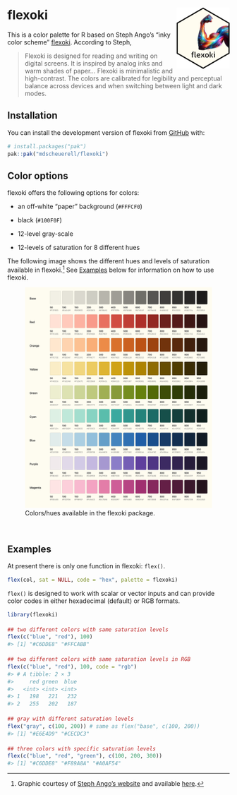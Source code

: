 
<!-- README.md is generated from README.Rmd. Please edit that file -->

# flexoki <img src="dev/logo.png" align="right" alt="" width="120" />

This is a color palette for R based on Steph Ango’s “inky color scheme”
[flexoki](https://stephango.com/flexoki). According to Steph,

> Flexoki is designed for reading and writing on digital screens. It is
> inspired by analog inks and warm shades of paper… Flexoki is
> minimalistic and high-contrast. The colors are calibrated for
> legibility and perceptual balance across devices and when switching
> between light and dark modes.

## Installation

You can install the development version of flexoki from
[GitHub](https://github.com/) with:

``` r
# install.packages("pak")
pak::pak("mdscheuerell/flexoki")
```

## Color options

flexoki offers the following options for colors:

- an off-white “paper” background (`#FFFCF0`)

- black (`#100F0F`)

- 12-level gray-scale

- 12-levels of saturation for 8 different hues

The following image shows the different hues and levels of saturation
available in flexoki.[^1] See [Examples](#examples) below for
information on how to use flexoki.

<figure>
<img src="dev/flexoki-palette.png"
alt="Colors/hues available in the flexoki package." />
<figcaption aria-hidden="true">Colors/hues available in the flexoki
package.</figcaption>
</figure>

<br>

## Examples

At present there is only one function in flexoki: `flex()`.

``` r
flex(col, sat = NULL, code = "hex", palette = flexoki)
```

`flex()` is designed to work with scalar or vector inputs and can
provide color codes in either hexadecimal (default) or RGB formats.

``` r
library(flexoki)

## two different colors with same saturation levels
flex(c("blue", "red"), 100)
#> [1] "#C6DDE8" "#FFCABB"

## two different colors with same saturation levels in RGB
flex(c("blue", "red"), 100, code = "rgb")
#> # A tibble: 2 × 3
#>     red green  blue
#>   <int> <int> <int>
#> 1   198   221   232
#> 2   255   202   187

## gray with different saturation levels
flex("gray", c(100, 200)) # same as flex("base", c(100, 200))
#> [1] "#E6E4D9" "#CECDC3"

## three colors with specific saturation levels
flex(c("blue", "red", "green"), c(100, 200, 300))
#> [1] "#C6DDE8" "#F89A8A" "#A0AF54"
```

[^1]: Graphic courtesy of [Steph Ango’s
    website](https://stephango.com/flexoki) and available
    [here](https://github.com/kepano/flexoki/blob/main/_images/flexoki-palette.png).
